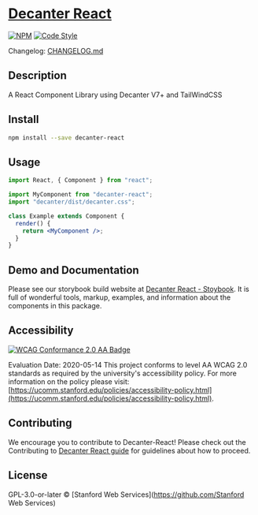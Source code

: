 # [Decanter React](https://github.com/SU-SWS/decanter-react)

[![NPM](https://img.shields.io/npm/v/decanter-react.svg)](https://www.npmjs.com/package/decanter-react)
[![Code Style](https://img.shields.io/badge/code_style-prettier-ff69b4.svg?style=flat-square)](https://github.com/prettier/prettier)

Changelog: [CHANGELOG.md](CHANGELOG.md)

## Description

A React Component Library using Decanter V7+ and TailWindCSS

## Install

```bash
npm install --save decanter-react
```

## Usage

```jsx
import React, { Component } from "react";

import MyComponent from "decanter-react";
import "decanter/dist/decanter.css";

class Example extends Component {
  render() {
    return <MyComponent />;
  }
}
```

## Demo and Documentation

Please see our storybook build website at [Decanter React - Stoybook](https://decanter-react.netlify.app). It is full of wonderful tools, markup, examples, and information about the components in this package.

## Accessibility

[![WCAG Conformance 2.0 AA Badge](https://www.w3.org/WAI/wcag2AA-blue.png)](https://www.w3.org/TR/WCAG20/)

Evaluation Date: 2020-05-14
This project conforms to level AA WCAG 2.0 standards as required by the university's accessibility policy. For more information on the policy please visit: [https://ucomm.stanford.edu/policies/accessibility-policy.html](https://ucomm.stanford.edu/policies/accessibility-policy.html).

## Contributing

We encourage you to contribute to Decanter-React! Please check out the Contributing to [Decanter React guide](https://github.com/SU-SWS/decanter-react/blob/main/CONTRIBUTING.md) for guidelines about how to proceed.

## License

GPL-3.0-or-later © [Stanford Web Services](https://github.com/Stanford Web Services)
